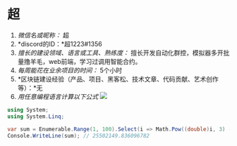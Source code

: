 # 超

1. *微信名或昵称：* 超
2. *discord的ID：*超1223#1356
3. *擅长的建设领域、语言或工具、熟练度：* 擅长开发自动化群控，模拟器多开批量撸羊毛，web前端，学习过调用智能合约。
4. *每周能花在业余项目的时间：* 5个小时
5. *区块链建设经验（产品、项目、黑客松、技术文章、代码贡献、艺术创作等）：*无
6. *用任意编程语言计算以下公式*
  ![](https://latex.codecogs.com/svg.image?\sum_{n=1}^{100}\left&space;(n^{3}-\sqrt[3]{n}&space;\right&space;))

```C#
using System;
using System.Linq;

var sum = Enumerable.Range(1, 100).Select(i => Math.Pow((double)i, 3) - Math.Cbrt(i)).Sum();
Console.WriteLine(sum); // 25502149.836096782
```
